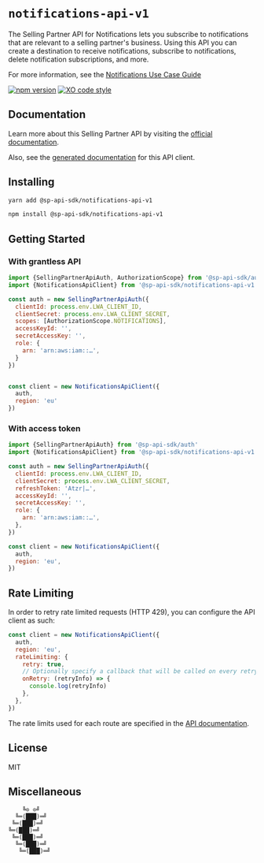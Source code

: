 # `notifications-api-v1`

The Selling Partner API for Notifications lets you subscribe to notifications that are relevant to a selling partner's business. Using this API you can create a destination to receive notifications, subscribe to notifications, delete notification subscriptions, and more.

For more information, see the [Notifications Use Case Guide](https://github.com/amzn/selling-partner-api-docs/blob/main/guides/en-US/use-case-guides/notifications-api-use-case-guide/notifications-use-case-guide-v1.md)

[![npm version](https://badgen.net/npm/v/@sp-api-sdk/notifications-api-v1)](https://www.npmjs.com/package/@sp-api-sdk/notifications-api-v1)
[![XO code style](https://badgen.net/badge/code%20style/XO/cyan)](https://github.com/xojs/xo)

## Documentation

Learn more about this Selling Partner API by visiting the [official documentation](https://github.com/amzn/selling-partner-api-docs/tree/main/references/notifications-api/notifications.md).

Also, see the [generated documentation](https://bizon.github.io/selling-partner-api-sdk/modules/_sp_api_sdk_notifications_api_v1.html) for this API client.

## Installing

```sh
yarn add @sp-api-sdk/notifications-api-v1
```

```sh
npm install @sp-api-sdk/notifications-api-v1
```

## Getting Started

### With grantless API

```javascript
import {SellingPartnerApiAuth, AuthorizationScope} from '@sp-api-sdk/auth'
import {NotificationsApiClient} from '@sp-api-sdk/notifications-api-v1'

const auth = new SellingPartnerApiAuth({
  clientId: process.env.LWA_CLIENT_ID,
  clientSecret: process.env.LWA_CLIENT_SECRET,
  scopes: [AuthorizationScope.NOTIFICATIONS],
  accessKeyId: '',
  secretAccessKey: '',
  role: {
    arn: 'arn:aws:iam::…',
  }
})


const client = new NotificationsApiClient({
  auth,
  region: 'eu'
})
```

### With access token

```javascript
import {SellingPartnerApiAuth} from '@sp-api-sdk/auth'
import {NotificationsApiClient} from '@sp-api-sdk/notifications-api-v1'

const auth = new SellingPartnerApiAuth({
  clientId: process.env.LWA_CLIENT_ID,
  clientSecret: process.env.LWA_CLIENT_SECRET,
  refreshToken: 'Atzr|…',
  accessKeyId: '',
  secretAccessKey: '',
  role: {
    arn: 'arn:aws:iam::…',
  },
})

const client = new NotificationsApiClient({
  auth,
  region: 'eu',
})
```

## Rate Limiting

In order to retry rate limited requests (HTTP 429), you can configure the API client as such:

```javascript
const client = new NotificationsApiClient({
  auth,
  region: 'eu',
  rateLimiting: {
    retry: true,
    // Optionally specify a callback that will be called on every retry.
    onRetry: (retryInfo) => {
      console.log(retryInfo)
    },
  },
})
```

The rate limits used for each route are specified in the [API documentation]((https://github.com/amzn/selling-partner-api-docs/tree/main/references/notifications-api/notifications.md)).

## License

MIT

## Miscellaneous

```
    ╚⊙ ⊙╝
  ╚═(███)═╝
 ╚═(███)═╝
╚═(███)═╝
 ╚═(███)═╝
  ╚═(███)═╝
   ╚═(███)═╝
```
